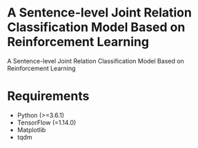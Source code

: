 # A Sentence-level Joint Relation Classification Model Based on Reinforcement Learning
A Sentence-level Joint Relation Classification Model Based on Reinforcement Learning

# Requirements
- Python (>=3.6.1)
- TensorFlow (=1.14.0)
- Matplotlib
- tqdm
